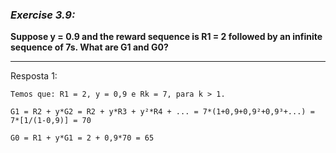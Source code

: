 ### *Exercise 3.9:*

**Suppose y = 0.9 and the reward sequence is R1 = 2 followed by an infinite sequence of 7s. What are G1 and G0?**

---
Resposta 1:

```
Temos que: R1 = 2, y = 0,9 e Rk = 7, para k > 1.

G1 = R2 + y*G2 = R2 + y*R3 + y²*R4 + ... = 7*(1+0,9+0,9²+0,9³+...) = 7*[1/(1-0,9)] = 70

G0 = R1 + y*G1 = 2 + 0,9*70 = 65

```
